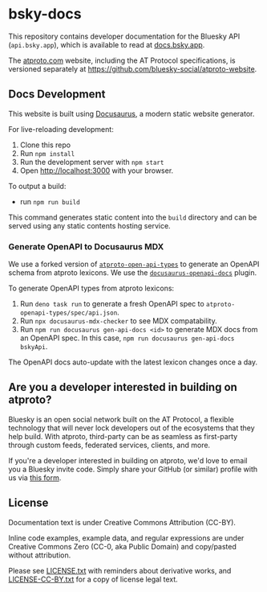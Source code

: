 # bsky-docs

This repository contains developer documentation for the Bluesky API (`api.bsky.app`), which is available to read at [docs.bsky.app](https://docs.bsky.app/).

The [atproto.com](https://atproto.com) website, including the AT Protocol specifications, is versioned separately at <https://github.com/bluesky-social/atproto-website>.


## Docs Development

This website is built using [Docusaurus](https://docusaurus.io/), a modern static website generator. 

For live-reloading development:
1. Clone this repo
2. Run `npm install`
3. Run the development server with `npm start`
4. Open [http://localhost:3000](http://localhost:3000) with your browser.

To output a build:

- run `npm run build`

This command generates static content into the `build` directory and can be served using any static contents hosting service.

### Generate OpenAPI to Docusaurus MDX

We use a forked version of [`atproto-open-api-types`](https://github.com/rdmurphy/atproto-openapi-types) to generate an OpenAPI schema from atproto lexicons. We use the [`docusaurus-openapi-docs`](https://github.com/PaloAltoNetworks/docusaurus-openapi-docs) plugin.

To generate OpenAPI types from atproto lexicons:
1. Run `deno task run` to generate a fresh OpenAPI spec to `atproto-openapi-types/spec/api.json`.
2. Run `npx docusaurus-mdx-checker` to see MDX compatability.
3. Run `npm run docusaurus gen-api-docs <id>` to generate MDX docs from an OpenAPI spec. In this case, `npm run docusaurus gen-api-docs bskyApi`.

The OpenAPI docs auto-update with the latest lexicon changes once a day.

## Are you a developer interested in building on atproto?

Bluesky is an open social network built on the AT Protocol, a flexible technology that will never lock developers out of the ecosystems that they help build. With atproto, third-party can be as seamless as first-party through custom feeds, federated services, clients, and more.

If you're a developer interested in building on atproto, we'd love to email you a Bluesky invite code. Simply share your GitHub (or similar) profile with us via [this form](https://forms.gle/BF21oxVNZiDjDhXF9).

## License

Documentation text is under Creative Commons Attribution (CC-BY).

Inline code examples, example data, and regular expressions are under Creative Commons Zero (CC-0, aka Public Domain) and copy/pasted without attribution.

Please see [LICENSE.txt]() with reminders about derivative works, and [LICENSE-CC-BY.txt]() for a copy of license legal text.
